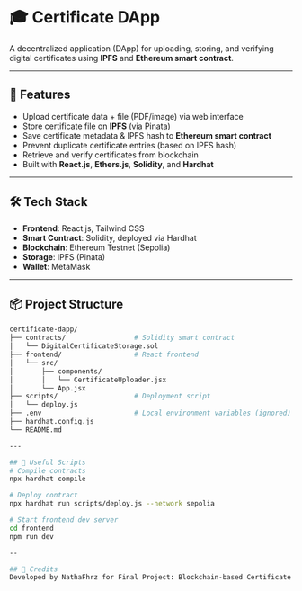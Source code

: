 # 🎓 Certificate DApp

A decentralized application (DApp) for uploading, storing, and verifying digital certificates using **IPFS** and **Ethereum smart contract**.

---

## 🚀 Features

- Upload certificate data + file (PDF/image) via web interface
- Store certificate file on **IPFS** (via Pinata)
- Save certificate metadata & IPFS hash to **Ethereum smart contract**
- Prevent duplicate certificate entries (based on IPFS hash)
- Retrieve and verify certificates from blockchain
- Built with **React.js**, **Ethers.js**, **Solidity**, and **Hardhat**

---

## 🛠️ Tech Stack

- **Frontend**: React.js, Tailwind CSS
- **Smart Contract**: Solidity, deployed via Hardhat
- **Blockchain**: Ethereum Testnet (Sepolia)
- **Storage**: IPFS (Pinata)
- **Wallet**: MetaMask

---

## 📦 Project Structure

```bash
certificate-dapp/
├── contracts/                 # Solidity smart contract
│   └── DigitalCertificateStorage.sol
├── frontend/                  # React frontend
│   └── src/
│       ├── components/
│       │   └── CertificateUploader.jsx
│       └── App.jsx
├── scripts/                   # Deployment script
│   └── deploy.js
├── .env                       # Local environment variables (ignored)
├── hardhat.config.js
└── README.md

---

## 🧼 Useful Scripts
# Compile contracts
npx hardhat compile

# Deploy contract
npx hardhat run scripts/deploy.js --network sepolia

# Start frontend dev server
cd frontend
npm run dev

--

## 🙌 Credits
Developed by NathaFhrz for Final Project: Blockchain-based Certificate Storage DApp.
